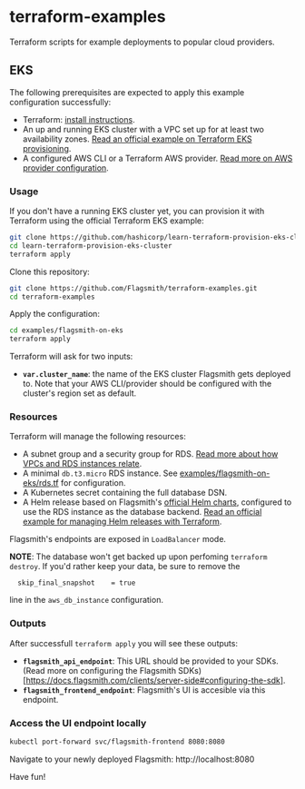 # terraform-examples
Terraform scripts for example deployments to popular cloud providers.

## EKS

The following prerequisites are expected to apply this example configuration successfully:

- Terraform: [install instructions](https://developer.hashicorp.com/terraform/downloads).
- An up and running EKS cluster with a VPC set up for at least two availability zones. [Read an official example on Terraform EKS provisioning](https://developer.hashicorp.com/terraform/tutorials/kubernetes/eks).
- A configured AWS CLI or a Terraform AWS provider. [Read more on AWS provider configuration](https://registry.terraform.io/providers/hashicorp/aws/latest/docs#authentication-and-configuration).

### Usage

If you don't have a running EKS cluster yet, you can provision it with Terraform using the official Terraform EKS example:

```bash
git clone https://github.com/hashicorp/learn-terraform-provision-eks-cluster.git
cd learn-terraform-provision-eks-cluster
terraform apply
```

Clone this repository:

```bash
git clone https://github.com/Flagsmith/terraform-examples.git
cd terraform-examples
```

Apply the configuration:

```bash
cd examples/flagsmith-on-eks
terraform apply
```

Terraform will ask for two inputs:

- **`var.cluster_name`**: the name of the EKS cluster Flagsmith gets deployed to. Note that your AWS CLI/provider should be configured with the cluster's region set as default.

### Resources

Terraform will manage the following resources:

- A subnet group and a security group for RDS. [Read more about how VPCs and RDS instances relate](https://docs.aws.amazon.com/AmazonRDS/latest/UserGuide/USER_VPC.WorkingWithRDSInstanceinaVPC.html).
- A minimal `db.t3.micro` RDS instance. See [examples/flagsmith-on-eks/rds.tf](examples/flagsmith-on-eks/rds.tf) for configuration.
- A Kubernetes secret containing the full database DSN.
- A Helm release based on Flagsmith's [official Helm charts](https://flagsmith.github.io/flagsmith-charts/), configured to use the RDS instance as the database backend. [Read an official example for managing Helm releases with Terraform](https://developer.hashicorp.com/terraform/tutorials/kubernetes/helm-provider).

Flagsmith's endpoints are exposed in `LoadBalancer` mode.

**NOTE**: The database won't get backed up upon perfoming `terraform destroy`. If you'd rather keep your data, be sure to remove the

```
  skip_final_snapshot    = true
```

line in the `aws_db_instance` configuration.

### Outputs

After successfull `terraform apply` you will see these outputs:

- **`flagsmith_api_endpoint`**:  This URL should be provided to your SDKs. (Read more on configuring the Flagsmith SDKs)[https://docs.flagsmith.com/clients/server-side#configuring-the-sdk].
- **`flagsmith_frontend_endpoint`**: Flagsmith's UI is accesible via this endpoint.

### Access the UI endpoint locally

```bash
kubectl port-forward svc/flagsmith-frontend 8080:8080
```

Navigate to your newly deployed Flagsmith: http://localhost:8080

Have fun!
